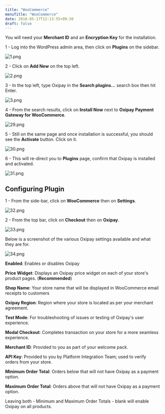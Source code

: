 ```yaml
---
title: "WooCommerce"
menuTitle: "WooCommerce"
date: 2018-05-17T12:13:55+09:30
draft: false
---
```



<div class="panel">
  You will need your <b>Merchant ID</b> and an <b>Encryption Key</b> for the installation.
</div>

1 - Log into the WordPress admin area, then click on **Plugins** on the sidebar.

![1.png](/images/platforms/woocommerce/1.png)

2 - Click on **Add New** on the top left.

![2.png](/images/platforms/woocommerce/2.png)

3 - In the top left, type Oxipay in the **Search plugins...** search box then hit Enter.

![3.png](/images/platforms/woocommerce/3.png)

4 - From the search results, click on **Install Now** next to **Oxipay Payment Gateway for WooCommerce**.

![29.png](/images/platforms/woocommerce/29.png)

5 - Still on the same page and once installation is successful, you should see the **Activate** button. Click on it.

![30.png](/images/platforms/woocommerce/30.png)

6 - This will re-direct you to **Plugins** page, confirm that Oxipay is installed and activated.

![31.png](/images/platforms/woocommerce/31.png)

## Configuring Plugin

1 - From the side-bar, click on **WooCommerce** then on **Settings**.

![32.png](/images/platforms/woocommerce/32.png)

2 - From the top bar, click on **Checkout** then on **Oxipay**.

![33.png](/images/platforms/woocommerce/33.png)


Below is a screenshot of the various Oxipay settings available and what they are for.

![34.png](/images/platforms/woocommerce/34.png)

**Enabled**: Enables or disables Oxipay

**Price Widget**: Displays an Oxipay price widget on each of your store's product pages. (**Recommended**)

**Shop Name**: Your store name that will be displayed in WooCommerce email receipts to customers

**Oxipay Region**: Region where your store is located as per your merchant agreement.

**Test Mode**: For troubleshooting of issues or testing of Oxipay's user experience.

**Modal Checkout**: Completes transaction on your store for a more seamless experience.

**Merchant ID**: Provided to you as part of your welcome pack.

**API Key**: Provided to you by Platform Integration Team; used to verify orders from your store.

**Minimum Order Total**: Orders below that will not have Oxipay as a payment option.

**Maximum Order Total**: Orders above that will not have Oxipay as a payment option.

<div class="panel">
  Leaving both - Minimum and Maximum Order Totals - blank will enable Oxipay on all products.
</div>
